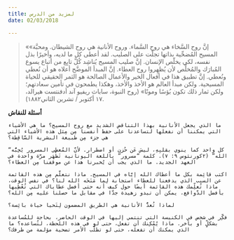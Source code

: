 ```yaml
---
title: لمزيد من الدرس
date: 02/03/2018

---
```


> <p></p>
> ««إنَّ روح السَّخاء هي روح السَّماء. وروح الأنانية هي روح الشيطان. ومحبَّة المسيح المُضحِّية بذاتها تجلّت على الصليب. لقد أعطى كل ما لديه، وأخيرًا بذل نفسه، لكي يخلّص الإنسان. إنَّ صليب المسيح يُناشِد كُلَّ تابِع من أتباع يسوع المُبارَك والمُخلِّص لأن يُظهِروا روح العطاء. إنَّ المبدأ الموضَّح أعلاه هو أن نُعطي ونُعطي. إنَّ تطبيق هذا في أفعال الخير والأعمال الصالحة هو الثمر الحقيقي للحياة المسيحية. ولكن مبدأ العالم هو الأخذ والأخذ، وهكذا يطمحون في تأمين سعادتهم؛ ولكن ثمار ذلك تكون بُؤسًا وموتًا» (روح النبوة، ساباث ريفيو آند أدفنتست هيرالد، ١٧ أكتوبر / تشرين الثاني١٨٨٢).

**أسئلة للنقاش**

`ما الذي يجعل الأنانية بهذا التناقض الشديد مع روح المسيح؟ ما هي الأشياء التي يمكننا أن نفعلها لتساعدنا على حفظ أنفسنا مِن مِثل هذه الأشياء التي هي جزء مِن طبيعة البشرية السَّاقِطة؟`

`“كل واحد كما ينوي بقلبِهِ، ليسَ عَن حُزن أو اضطرار. لأنَّ المُعطي المسرور يُحِبُّه الله” (٢كورنثوس ٩: ٧). كلمة “مسرور” باللغة اليونانية تَظْهَر مرَّة واحدة في العهد الجديد. ما الذي يجب أن يُخبرنا هذا عن موقفنا مِن العطاء؟`

`اكتب قائِمة بكل ما أعطاك الله إيَّاه في المسيح. ماذا نتعلَّم مِن هذه القائمة عن السبب الذي يدفعنا للعطاء استجابة لِما مَنَحَه الله لنا؟ في نفس الوقت، ماذا تُعلِّمك هذه القائمة أيضًا حول كيف أنه حتى أفضل عطاياك التي تُعْطِيها بأفضل الدَّوافع، يمكن أن تبدو زهيدة جدَّا في مقابل ما حصلنا عليه مِن الله؟`

`لماذا تُعدُّ الأنانية هي الطريق المضمون لِتَحيا حياة بائِسة؟`

`فكِّر في شخص في الكنيسة التي تنتمي إليها في الوقت الحاضر، بحاجة للمُساعدة بشكلٍّ أو بآخر. ماذا يُمْكِنك أن تفعل، حتى لو في هذه اللحظة، لتُساعده؟ ما الذي يمكنك أن تفعله، حتى لو تطلَّب الأمر تضحية مؤلمة من طرفك؟`